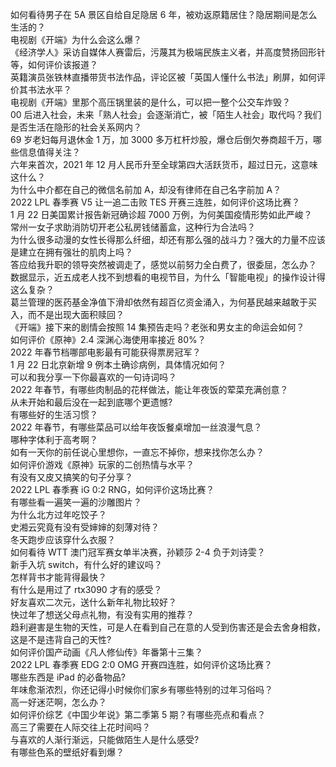 如何看待男子在 5A 景区自给自足隐居 6 年，被劝返原籍居住？隐居期间是怎么生活的？  
电视剧《开端》为什么会这么爆？  
《经济学人》采访自媒体人赛雷后，污蔑其为极端民族主义者，并高度赞扬回形针等，如何评价该报道？  
英籍演员张铁林直播带货书法作品，评论区被「英国人懂什么书法」刷屏，如何评价其书法水平？  
电视剧《开端》里那个高压锅里装的是什么，可以把一整个公交车炸毁？  
00 后进入社会，未来「熟人社会」会逐渐消亡，被「陌生人社会」取代吗？我们是否生活在隐形的社会关系网内？  
69 岁老妇每月退休金 1 万，加 3000 多万杠杆炒股，爆仓后倒欠券商超千万，哪些信息值得关注？  
六年来首次，2021 年 12 月人民币升至全球第四大活跃货币，超过日元，这意味这什么？  
为什么中介都在自己的微信名前加 A，却没有律师在自己名字前加 A？  
2022 LPL 春季赛 V5 让一追二击败 TES 开赛三连胜，如何评价这场比赛？  
1 月 22 日美国累计报告新冠确诊超 7000 万例，为何美国疫情形势如此严峻？  
常州一女子求助消防切开老公私房钱储蓄盒，这种行为合法吗？  
为什么很多动漫的女性长得那么纤细，却还有那么强的战斗力？强大的力量不应该是建立在拥有强壮的肌肉上吗？  
答应给我升职的领导突然被调走了，感觉以前努力全白费了，很委屈，怎么办？  
数据显示，近五成老人找不到想看的电视节目，为什么「智能电视」的操作设计得这么复杂？  
葛兰管理的医药基金净值下滑却依然有超百亿资金涌入，为何基民越来越敢于买入，而不是出现大面积赎回？  
《开端》接下来的剧情会按照 14 集预告走吗？老张和男女主的命运会如何？  
如何评价《原神》2.4 深渊心海使用率接近 80%？  
2022 年春节档哪部电影最有可能获得票房冠军？  
1 月 22 日北京新增 9 例本土确诊病例，具体情况如何？  
可以和我分享一下你最喜欢的一句诗词吗？  
2022 年春节，有哪些肉制品的花样做法，能让年夜饭的荤菜充满创意？  
从未开始和最后没在一起到底哪个更遗憾?  
有哪些好的生活习惯？  
2022 年春节，有哪些菜品可以给年夜饭餐桌增加一丝浪漫气息？  
哪种字体利于高考啊？  
如有一天你的前任说心里想你，一直忘不掉你，想来找你怎么办？  
如何评价游戏《原神》玩家的二创热情与水平？  
有没有又皮又搞笑的句子分享？  
2022 LPL 春季赛 iG 0:2 RNG，如何评价这场比赛？  
有哪些看一遍笑一遍的沙雕图片？  
为什么北方过年吃饺子？  
史湘云究竟有没有受婶婶的刻薄对待？  
冬天跑步应该穿什么衣服？  
如何看待 WTT 澳门冠军赛女单半决赛，孙颖莎 2-4 负于刘诗雯？  
新手入坑 switch，有什么好的建议吗？  
怎样背书才能背得最快？  
有什么是用过了 rtx3090 才有的感受？  
好友喜欢二次元，送什么新年礼物比较好？  
快过年了想送父母点礼物，有没有实用的推荐？  
趋利避害是生物的天性，可是人在看到自己在意的人受到伤害还是会去舍身相救，这是不是违背自己的天性?  
如何评价国产动画《凡人修仙传》年番第十三集？  
2022 LPL 春季赛 EDG 2:0 OMG 开赛四连胜，如何评价这场比赛？  
哪些东西是 iPad 的必备物品?  
年味愈渐浓烈，你还记得小时候你们家乡有哪些特别的过年习俗吗？  
高一好迷茫啊，怎么办？  
如何评价综艺《中国少年说》第二季第 5 期？有哪些亮点和看点？  
高三了需要在人际交往上花时间吗？  
与喜欢的人渐行渐远，只能做陌生人是什么感受?  
有哪些色系的壁纸好看到爆？  
